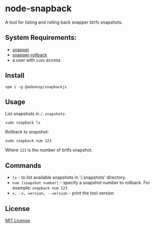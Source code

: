 # node-snapback
A tool for listing and rolling back snapper btrfs snapshots.

## System Requirements:

- [snapper](https://wiki.archlinux.org/title/snapper)
- [snapper-rollback](https://aur.archlinux.org/packages/snapper-rollback)
- a user with `sudo` access

## Install

`npm i -g @adonesp/snapbackjs`

## Usage

List snapshots in `/.snapshots`:

```
sudo snapback ls
```

Rollback to snapshot:

```
sudo snapback num 123
```

Where `123` is the number of brtfs snapshot.

## Commands

- `ls`                      - to list available snapshots in '/.snapshots' directory.
- `num [snapshot number]`   - specify a snapshot number to rollback. For example: `snapback num 123`
- `v, -v, version, --version`           - print the tool version


## License
[MIT License]('./LICENSE')
